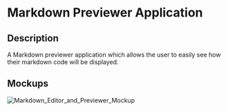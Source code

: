 # Markdown Previewer Application
## Description
A Markdown previewer application which allows the user to easily see how their markdown code will be displayed. 
## Mockups
![Markdown_Editor_and_Previewer_Mockup](https://github.com/Septerm/Markdown-Preview/assets/83568042/8e08045d-a089-4939-b533-f4cf88ddf882)
